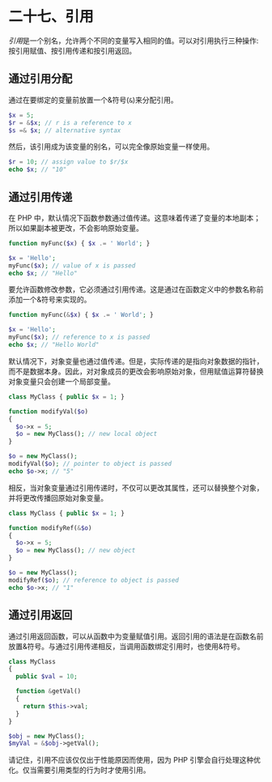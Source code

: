 # 二十七、引用

*引用*是一个别名，允许两个不同的变量写入相同的值。可以对引用执行三种操作:按引用赋值、按引用传递和按引用返回。

## 通过引用分配

通过在要绑定的变量前放置一个&符号(`&`)来分配引用。

```php
$x = 5;
$r = &$x; // r is a reference to x
$s =& $x; // alternative syntax

```

然后，该引用成为该变量的别名，可以完全像原始变量一样使用。

```php
$r = 10; // assign value to $r/$x
echo $x; // "10"

```

## 通过引用传递

在 PHP 中，默认情况下函数参数通过值传递。这意味着传递了变量的本地副本；所以如果副本被更改，不会影响原始变量。

```php
function myFunc($x) { $x .= ' World'; }

$x = 'Hello';
myFunc($x); // value of x is passed
echo $x; // "Hello"

```

要允许函数修改参数，它必须通过引用传递。这是通过在函数定义中的参数名称前添加一个&符号来实现的。

```php
function myFunc(&$x) { $x .= ' World'; }

$x = 'Hello';
myFunc($x); // reference to x is passed
echo $x; // "Hello World"

```

默认情况下，对象变量也通过值传递。但是，实际传递的是指向对象数据的指针，而不是数据本身。因此，对对象成员的更改会影响原始对象，但用赋值运算符替换对象变量只会创建一个局部变量。

```php
class MyClass { public $x = 1; }

function modifyVal($o)
{
  $o->x = 5;
  $o = new MyClass(); // new local object
}

$o = new MyClass();
modifyVal($o); // pointer to object is passed
echo $o->x; // "5"

```

相反，当对象变量通过引用传递时，不仅可以更改其属性，还可以替换整个对象，并将更改传播回原始对象变量。

```php
class MyClass { public $x = 1; }

function modifyRef(&$o)
{
  $o->x = 5;
  $o = new MyClass(); // new object
}

$o = new MyClass();
modifyRef($o); // reference to object is passed
echo $o->x; // "1"

```

## 通过引用返回

通过引用返回函数，可以从函数中为变量赋值引用。返回引用的语法是在函数名前放置&符号。与通过引用传递相反，当调用函数绑定引用时，也使用&符号。

```php
class MyClass
{
  public $val = 10;

  function &getVal()
  {
    return $this->val;
  }
}

$obj = new MyClass();
$myVal = &$obj->getVal();

```

请记住，引用不应该仅仅出于性能原因而使用，因为 PHP 引擎会自行处理这种优化。仅当需要引用类型的行为时才使用引用。